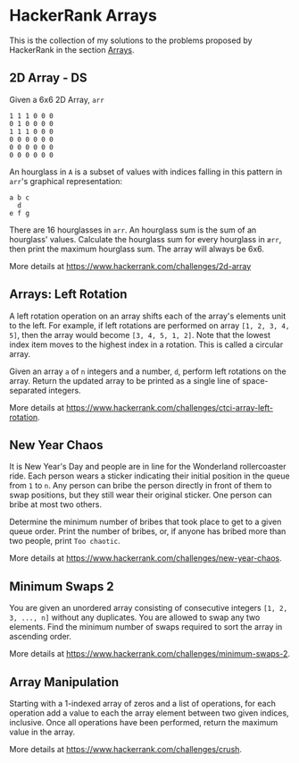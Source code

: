 # HackerRank Arrays

This is the collection of my solutions to the problems proposed by HackerRank in the section [Arrays](https://www.hackerrank.com/interview/interview-preparation-kit/arrays/challenges).

## 2D Array - DS
Given a 6x6 2D Array, `arr`

```
1 1 1 0 0 0
0 1 0 0 0 0
1 1 1 0 0 0
0 0 0 0 0 0
0 0 0 0 0 0
0 0 0 0 0 0
```

An hourglass in `A` is a subset of values with indices falling in this pattern in `arr`'s graphical representation:

```
a b c
  d
e f g
```

There are 16 hourglasses in `arr`. An hourglass sum is the sum of an hourglass' values. Calculate the hourglass sum for
every hourglass in `ærr`, then print the maximum hourglass sum. The array will always be 6x6.

More details at https://www.hackerrank.com/challenges/2d-array

## Arrays: Left Rotation
A left rotation operation on an array shifts each of the array's elements unit to the left. For example,
if left rotations are performed on array `[1, 2, 3, 4, 5]`, then the array would become `[3, 4, 5, 1, 2]`. Note that the
lowest index item moves to the highest index in a rotation. This is called a circular array.

Given an array `a` of `n` integers and a number, `d`, perform left rotations on the array. Return the updated array to be
printed as a single line of space-separated integers.

More details at https://www.hackerrank.com/challenges/ctci-array-left-rotation.

## New Year Chaos
It is New Year's Day and people are in line for the Wonderland rollercoaster ride. Each person wears a sticker indicating
their initial position in the queue from `1` to `n`. Any person can bribe the person directly in front of them to swap
positions, but they still wear their original sticker. One person can bribe at most two others.

Determine the minimum number of bribes that took place to get to a given queue order. Print the number of bribes, or,
if anyone has bribed more than two people, print `Too chaotic`.

More details at https://www.hackerrank.com/challenges/new-year-chaos.

## Minimum Swaps 2
You are given an unordered array consisting of consecutive integers `[1, 2, 3, ..., n]` without any duplicates.
You are allowed to swap any two elements. Find the minimum number of swaps required to sort the array in ascending order.

More details at https://www.hackerrank.com/challenges/minimum-swaps-2.

## Array Manipulation
Starting with a 1-indexed array of zeros and a list of operations, for each operation add a value to each the array
element between two given indices, inclusive. Once all operations have been performed, return the maximum value in the array. 

More details at https://www.hackerrank.com/challenges/crush.